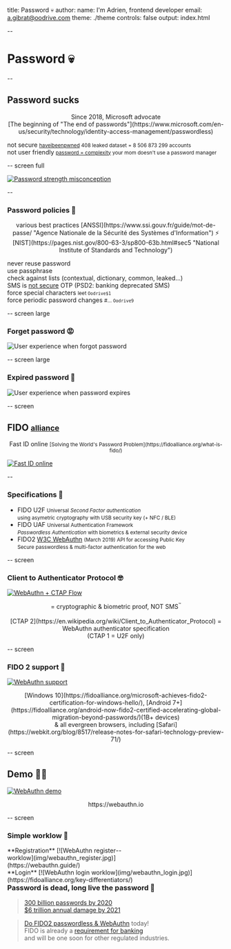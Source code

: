 title: Password 💀
author:
  name: I'm Adrien, frontend developer
  email: a.gibrat@oodrive.com
theme: ./theme
controls: false
output: index.html

--

# Password 💀

--

## Password sucks

<center>Since 2018, Microsoft advocate<br>[The beginning of "The end of passwords"](https://www.microsoft.com/en-us/security/technology/identity-access-management/passwordless)</center>

<span class="fragment" data-icon="🔓">not secure <small>[haveibeenpwned](https://haveibeenpwned.com/unifiedsearch/s.deremur%40oodrive.fr) 408 leaked
dataset = 8 506 873 299 accounts</small></span><br>
<span class="fragment" data-icon="😱">not user friendly <small>[password = complexity](https://uxplanet.org/why-complex-passwords-are-bad-design-and-5-ways-to-do-better-affcc4516406) your mom doesn't use a password manager</small></span><br>

-- screen full

[![Password strength misconception](img/password_strength.png)](https://xkcd.com/9368a8cde/ "xkcd, the universal source of truth")

--

### Password policies 💩

<center>various best practices [ANSSI](https://www.ssi.gouv.fr/guide/mot-de-passe/ "Agence Nationale de la Sécurité des Systèmes d'Information") ⚡ [NIST](https://pages.nist.gov/800-63-3/sp800-63b.html#sec5 "National Institute of Standards and Technology")</center>

<span class="fragment check" data-icon="✓">never reuse password</span><br>
<span class="fragment check" data-icon="✓">use passphrase</span><br>
<span class="fragment check" data-icon="✓">check against lists (contextual, dictionary, common, leaked…)</span><br>
<span class="fragment check" data-icon="✓">SMS is [not secure](https://www.bankinfosecurity.com/heres-account-authentication-shouldnt-use-sms-a-11708) OTP (PSD2: banking deprecated SMS)</span><br>
<span class="fragment check" data-icon="💥">force special characters <small>leet `Oodrive$1`</small></span><br>
<span class="fragment check" data-icon="💥">force periodic password changes <small>#… `Oodrive9`</small></span><br>

-- screen large

### Forget password 😡

![User experience when forgot password](img/forget_password.gif)

-- screen large

### Expired password 🤬 

![User experience when password expires](img/expired_password.gif)

-- screen

## FIDO <small class="fragment">[alliance](https://fidoalliance.org/members/)</small>

<center class="fragment">Fast ID online <small>[Solving the World's Password Problem](https://fidoalliance.org/what-is-fido/)</small></center>

[![Fast ID online](img/fido.gif)](https://fidoalliance.org/)

--

### Specifications 🤖

- FIDO U2F <small>Universal *Second Factor authentication*</small><br><small class="fragment">using asymetric cryptography with USB security key (+ NFC / BLE)</small>
- FIDO UAF <small>Universal Authentication Framework</small><br><small class="fragment">*Passwordless Authentication* with biometrics & external security device</small>
- FIDO2 [W3C WebAuthn](https://www.w3.org/TR/webauthn-1/) <small>(March 2019) API for accessing Public Key</small><br><small class="fragment">Secure passwordless & multi-factor authentication for the web</small>

-- screen

### Client to Authenticator Protocol 🤓

[![WebAuthn + CTAP Flow](img/fido2_flow.jpg)](https://fidoalliance.org/fido2/)

<center  class="fragment" style="background-repeat:no-repeat;background-image:url(img/phone.png); background-position: 4em top"> = cryptographic & biometric proof, NOT SMS<sup><small>™</small></sup><br><br></center>


<center>[CTAP 2](https://en.wikipedia.org/wiki/Client_to_Authenticator_Protocol) = WebAuthn authenticator specification
<br>(CTAP 1 = U2F only)</center>

-- screen

### FIDO 2 support 🥳

[![WebAuthn support](img/fido2_support.jpg)](https://fidoalliance.org/fido2/fido2-web-authentication-webauthn/)

<center>[Windows 10](https://fidoalliance.org/microsoft-achieves-fido2-certification-for-windows-hello/), [Android 7+](https://fidoalliance.org/android-now-fido2-certified-accelerating-global-migration-beyond-passwords/)(1B+ devices)<br>& all evergreen browsers, including [Safari](https://webkit.org/blog/8517/release-notes-for-safari-technology-preview-71/)</center>

-- screen

## Demo 👩‍💻


[![WebAuthn demo](img/webauthn_io.png)](https://webauthn.io)

<center>https://webauthn.io</center>

-- screen

### Simple worklow 🤗

<div style="float:left;width: 50%">
**Registration**
[![WebAuthn register worklow](img/webauthn_register.jpg)](https://webauthn.guide/)
</div>

<div style="float:left">
**Login**
[![WebAuthn login worklow](img/webauthn_login.jpg)](https://fidoalliance.org/key-differentiators/)
</div>

--

### Password is dead, long live the password 👑

> [300 billion passwords by 2020 <br>$6 trillion annual damage by 2021](https://thycotic.com/wp-content/uploads/2013/03/Cybersecurity-Ventures-Thycotic_Password-Protection.pdf)

> [Do FIDO2 passwordless & WebAuthn](https://developer.mozilla.org/en-US/docs/Web/API/Web_Authentication_API) today!
> <br>FIDO is already a [requirement for banking](https://fidoalliance.org/fido-standards-meet-psd2-sca-requirements/) <br>and will be one soon for other regulated industries.
